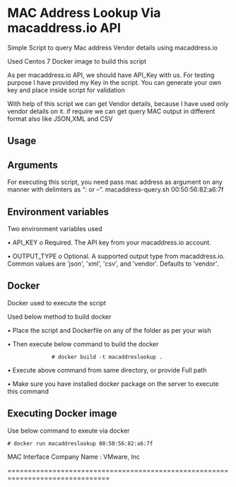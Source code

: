 MAC Address Lookup Via macaddress.io API
==========================================
Simple Script to query Mac address Vendor details using macaddress.io

Used Centos 7 Docker image to build this script

As per macaddress.io API, we should have API_Key with us. For testing purpose I have provided my Key in the script. You can generate your own key and place inside script for validation

With help of this script we can get Vendor details, because I have used only vendor details on it. if require we can get query MAC output in different format also like JSON,XML and CSV

Usage
-------
Arguments
----------
For executing this script, you need pass mac address as argument on any manner with delimters as “: or –“. 
macaddress-query.sh 00:50:56:82:a6:7f

Environment variables
-----------------------
Two environment variables used

•	API_KEY
o	Required. The API key from your macaddress.io account.

•	OUTPUT_TYPE
o	Optional. A supported output type from macaddress.io. Common values are 'json', 'xml', 'csv', and 'vendor'. Defaults to 'vendor'.

Docker
-------
Docker used to execute the script

Used below method to build docker

•	Place the script and Dockerfile on any of the folder as per your wish

•	Then execute below command to build the docker

                  # docker build -t macaddreslookup .
                  
•	Execute above command from same directory, or provide Full path

•	Make sure you have installed docker package on the server to execute this command

Executing Docker image
-----------------------
Use below command to exeute via docker

    # docker run macaddreslookup 00:50:56:82:a6:7f
MAC Interface Company Name : VMware, Inc

===============================================================================




